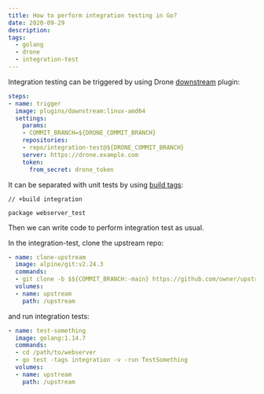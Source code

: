 ```yaml
---
title: How to perform integration testing in Go?
date: 2020-09-29
description:
tags:
  - golang
  - drone
  - integration-test
---
```

Integration testing can be triggered by using Drone [downstream](http://plugins.drone.io/drone-plugins/drone-downstream/) plugin:

```yaml
steps:
- name: trigger
  image: plugins/downstream:linux-amd64
  settings:
    params:
    - COMMIT_BRANCH=${DRONE_COMMIT_BRANCH}
    repositories:
    - repo/integration-test@${DRONE_COMMIT_BRANCH}
    server: https://drone.example.com
    token:
      from_secret: drone_token
```

It can be separated with unit tests by using [build tags](https://golang.org/pkg/go/build/#hdr-Build_Constraints):

```
// +build integration

package webserver_test
```

Then we can write code to perform integration test as usual.

In the integration-test, clone the upstream repo:

```yaml
- name: clone-upstream
  image: alpine/git:v2.24.3
  commands:
  - git clone -b $${COMMIT_BRANCH:-main} https://github.com/owner/upstream.git /upstream
  volumes:
  - name: upstream
    path: /upstream
```

and run integration tests:

```yaml
- name: test-something
  image: golang:1.14.7
  commands:
  - cd /path/to/webserver
  - go test -tags integration -v -run TestSomething
  volumes:
  - name: upstream
    path: /upstream
```